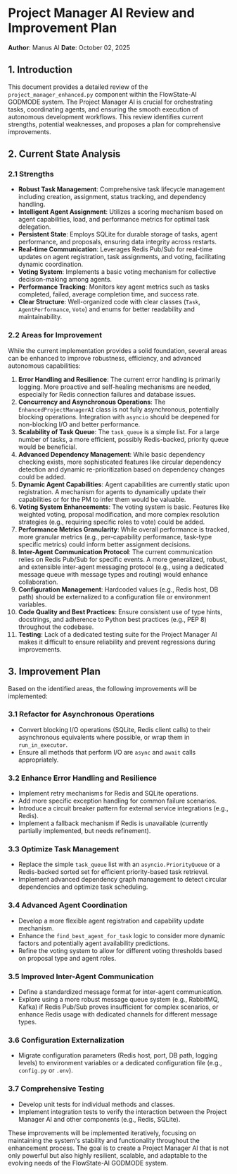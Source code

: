 # Project Manager AI Review and Improvement Plan

**Author**: Manus AI
**Date**: October 02, 2025

## 1. Introduction

This document provides a detailed review of the `project_manager_enhanced.py` component within the FlowState-AI GODMODE system. The Project Manager AI is crucial for orchestrating tasks, coordinating agents, and ensuring the smooth execution of autonomous development workflows. This review identifies current strengths, potential weaknesses, and proposes a plan for comprehensive improvements.

## 2. Current State Analysis

### 2.1 Strengths

*   **Robust Task Management**: Comprehensive task lifecycle management including creation, assignment, status tracking, and dependency handling.
*   **Intelligent Agent Assignment**: Utilizes a scoring mechanism based on agent capabilities, load, and performance metrics for optimal task delegation.
*   **Persistent State**: Employs SQLite for durable storage of tasks, agent performance, and proposals, ensuring data integrity across restarts.
*   **Real-time Communication**: Leverages Redis Pub/Sub for real-time updates on agent registration, task assignments, and voting, facilitating dynamic coordination.
*   **Voting System**: Implements a basic voting mechanism for collective decision-making among agents.
*   **Performance Tracking**: Monitors key agent metrics such as tasks completed, failed, average completion time, and success rate.
*   **Clear Structure**: Well-organized code with clear classes (`Task`, `AgentPerformance`, `Vote`) and enums for better readability and maintainability.

### 2.2 Areas for Improvement

While the current implementation provides a solid foundation, several areas can be enhanced to improve robustness, efficiency, and advanced autonomous capabilities:

1.  **Error Handling and Resilience**: The current error handling is primarily logging. More proactive and self-healing mechanisms are needed, especially for Redis connection failures and database issues.
2.  **Concurrency and Asynchronous Operations**: The `EnhancedProjectManagerAI` class is not fully asynchronous, potentially blocking operations. Integration with `asyncio` should be deepened for non-blocking I/O and better performance.
3.  **Scalability of Task Queue**: The `task_queue` is a simple list. For a large number of tasks, a more efficient, possibly Redis-backed, priority queue would be beneficial.
4.  **Advanced Dependency Management**: While basic dependency checking exists, more sophisticated features like circular dependency detection and dynamic re-prioritization based on dependency changes could be added.
5.  **Dynamic Agent Capabilities**: Agent capabilities are currently static upon registration. A mechanism for agents to dynamically update their capabilities or for the PM to infer them would be valuable.
6.  **Voting System Enhancements**: The voting system is basic. Features like weighted voting, proposal modification, and more complex resolution strategies (e.g., requiring specific roles to vote) could be added.
7.  **Performance Metrics Granularity**: While overall performance is tracked, more granular metrics (e.g., per-capability performance, task-type specific metrics) could inform better assignment decisions.
8.  **Inter-Agent Communication Protocol**: The current communication relies on Redis Pub/Sub for specific events. A more generalized, robust, and extensible inter-agent messaging protocol (e.g., using a dedicated message queue with message types and routing) would enhance collaboration.
9.  **Configuration Management**: Hardcoded values (e.g., Redis host, DB path) should be externalized to a configuration file or environment variables.
10. **Code Quality and Best Practices**: Ensure consistent use of type hints, docstrings, and adherence to Python best practices (e.g., PEP 8) throughout the codebase.
11. **Testing**: Lack of a dedicated testing suite for the Project Manager AI makes it difficult to ensure reliability and prevent regressions during improvements.

## 3. Improvement Plan

Based on the identified areas, the following improvements will be implemented:

### 3.1 Refactor for Asynchronous Operations

*   Convert blocking I/O operations (SQLite, Redis client calls) to their asynchronous equivalents where possible, or wrap them in `run_in_executor`.
*   Ensure all methods that perform I/O are `async` and `await` calls appropriately.

### 3.2 Enhance Error Handling and Resilience

*   Implement retry mechanisms for Redis and SQLite operations.
*   Add more specific exception handling for common failure scenarios.
*   Introduce a circuit breaker pattern for external service integrations (e.g., Redis).
*   Implement a fallback mechanism if Redis is unavailable (currently partially implemented, but needs refinement).

### 3.3 Optimize Task Management

*   Replace the simple `task_queue` list with an `asyncio.PriorityQueue` or a Redis-backed sorted set for efficient priority-based task retrieval.
*   Implement advanced dependency graph management to detect circular dependencies and optimize task scheduling.

### 3.4 Advanced Agent Coordination

*   Develop a more flexible agent registration and capability update mechanism.
*   Enhance the `find_best_agent_for_task` logic to consider more dynamic factors and potentially agent availability predictions.
*   Refine the voting system to allow for different voting thresholds based on proposal type and agent roles.

### 3.5 Improved Inter-Agent Communication

*   Define a standardized message format for inter-agent communication.
*   Explore using a more robust message queue system (e.g., RabbitMQ, Kafka) if Redis Pub/Sub proves insufficient for complex scenarios, or enhance Redis usage with dedicated channels for different message types.

### 3.6 Configuration Externalization

*   Migrate configuration parameters (Redis host, port, DB path, logging levels) to environment variables or a dedicated configuration file (e.g., `config.py` or `.env`).

### 3.7 Comprehensive Testing

*   Develop unit tests for individual methods and classes.
*   Implement integration tests to verify the interaction between the Project Manager AI and other components (e.g., Redis, SQLite).

These improvements will be implemented iteratively, focusing on maintaining the system's stability and functionality throughout the enhancement process. The goal is to create a Project Manager AI that is not only powerful but also highly resilient, scalable, and adaptable to the evolving needs of the FlowState-AI GODMODE system.
